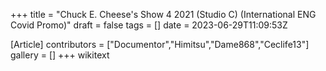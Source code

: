 +++
title = "Chuck E. Cheese's Show 4 2021 (Studio C) (International ENG Covid Promo)"
draft = false
tags = []
date = 2023-06-29T11:09:53Z

[Article]
contributors = ["Documentor","Himitsu","Dame868","Ceclife13"]
gallery = []
+++
wikitext
